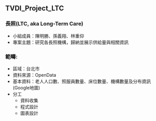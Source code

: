 ## TVDI_Project_LTC
### 長照(LTC, aka Long-Term Care)

* 小組成員：陳明勝、孫義翔、林重仰
* 專案主題：研究各長照機構，歸納並展示供給量與相關資訊

### 範疇:
* 區域：台北市
* 資料來源：OpenData
* 基本資料：老人人口數、照服員數量、床位數量、機構數量及分布資訊(Google地圖)
* 分工
  *  資料收集
  *  程式設計
  *  圖表設計
